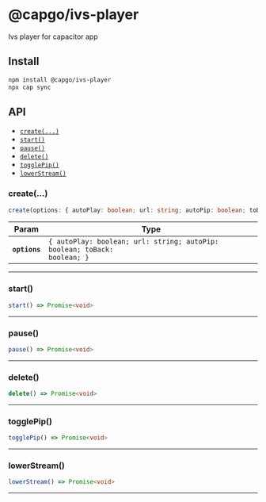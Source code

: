 # @capgo/ivs-player

Ivs player for capacitor app

## Install

```bash
npm install @capgo/ivs-player
npx cap sync
```


## API

<docgen-index>

* [`create(...)`](#create)
* [`start()`](#start)
* [`pause()`](#pause)
* [`delete()`](#delete)
* [`togglePip()`](#togglepip)
* [`lowerStream()`](#lowerstream)

</docgen-index>

<docgen-api>
<!--Update the source file JSDoc comments and rerun docgen to update the docs below-->

### create(...)

```typescript
create(options: { autoPlay: boolean; url: string; autoPip: boolean; toBack: boolean; }) => Promise<void>
```

| Param         | Type                                                                                |
| ------------- | ----------------------------------------------------------------------------------- |
| **`options`** | <code>{ autoPlay: boolean; url: string; autoPip: boolean; toBack: boolean; }</code> |

--------------------


### start()

```typescript
start() => Promise<void>
```

--------------------


### pause()

```typescript
pause() => Promise<void>
```

--------------------


### delete()

```typescript
delete() => Promise<void>
```

--------------------


### togglePip()

```typescript
togglePip() => Promise<void>
```

--------------------


### lowerStream()

```typescript
lowerStream() => Promise<void>
```

--------------------

</docgen-api>
